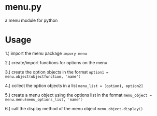 # menu.py
a menu module for python


# Usage

1.) import the menu package `impory menu`

2.) create/import functions for options on the menu

3.) create the option objects in the format `option1 = menu.object(objectfunction, 'name')`

4.) collect the option objects in a list `menu_list = [option1, option2]`

5.) create a menu object using the options list in the format `menu_object = menu.menu(menu_options_list, 'name')`

6.) call the display method of the menu object `menu_object.display()`


